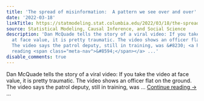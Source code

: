 ```yaml
---
title: 'The spread of misinformation:  A pattern we see over and over'
date: '2022-03-18'
linkTitle: https://statmodeling.stat.columbia.edu/2022/03/18/the-spread-of-misinformation/
source: Statistical Modeling, Causal Inference, and Social Science
description: 'Dan McQuade tells the story of a viral video: If you take the video
  at face value, it is pretty traumatic. The video shows an officer flat on the ground.
  The video says the patrol deputy, still in training, was &#8230; <a href="https://statmodeling.stat.columbia.edu/2022/03/18/the-spread-of-misinformation/">Continue
  reading <span class="meta-nav">&#8594;</span></a> ...'
disable_comments: true
---
```

Dan McQuade tells the story of a viral video: If you take the video at face value, it is pretty traumatic. The video shows an officer flat on the ground. The video says the patrol deputy, still in training, was &#8230; <a href="https://statmodeling.stat.columbia.edu/2022/03/18/the-spread-of-misinformation/">Continue reading <span class="meta-nav">&#8594;</span></a> ...